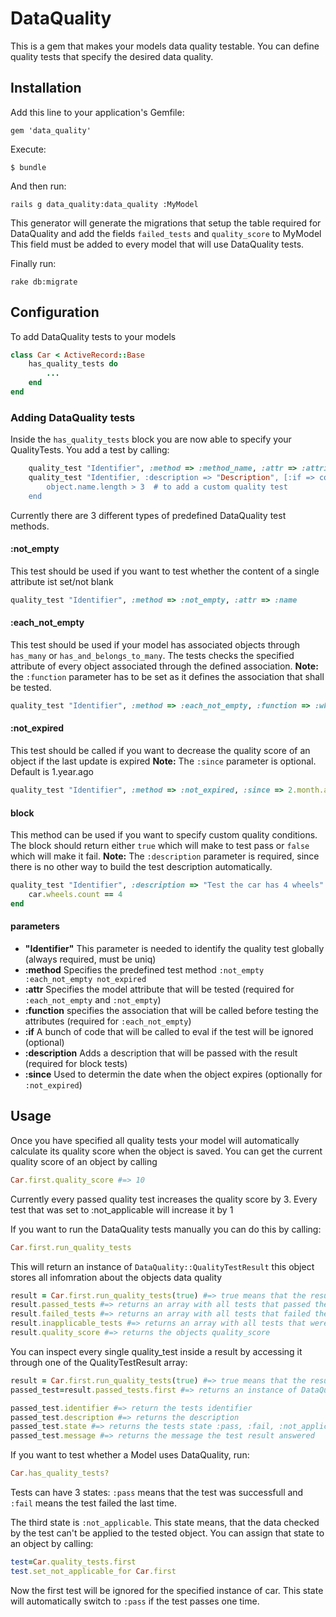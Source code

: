 # DataQuality

This is a gem that makes your models data quality testable.
You can define quality tests that specify the desired data quality.


## Installation

Add this line to your application's Gemfile:

    gem 'data_quality'

Execute:

    $ bundle

And then run:

    rails g data_quality:data_quality :MyModel

This generator will generate the migrations that setup the table required for DataQuality and add the fields `failed_tests` and `quality_score` to MyModel
This field must be added to every model that will use DataQuality tests.

Finally run:

    rake db:migrate

## Configuration

To add DataQuality tests to your models

```ruby
class Car < ActiveRecord::Base
    has_quality_tests do
        ...
    end
end
```


### Adding DataQuality tests

Inside the `has_quality_tests` block you are now able to specify your QualityTests.
You add a test by calling:

```ruby
    quality_test "Identifier", :method => :method_name, :attr => :attribute_name, [:if => condition] # to add a predefined quality test
    quality_test "Identifier, :description => "Description", [:if => condition] do |object|
        object.name.length > 3  # to add a custom quality test
    end
```
Currently there are 3 different types of predefined DataQuality test methods.

#### :not_empty

This test should be used if you want to test whether the content of a single attribute ist set/not blank

```ruby
quality_test "Identifier", :method => :not_empty, :attr => :name
```

#### :each_not_empty

This test should be used if your model has associated objects through `has_many` or `has_and_belongs_to_many`. The tests checks the specified attribute of every object associated through the defined association.
**Note:** the `:function` parameter has to be set as it defines the association that shall be tested.
```ruby
quality_test "Identifier", :method => :each_not_empty, :function => :wheels, :attr => :size
```

#### :not_expired

This test should be called if you want to decrease the quality score of an object if the last update is expired
**Note:** The `:since` parameter is optional. Default is 1.year.ago
```ruby
quality_test "Identifier", :method => :not_expired, :since => 2.month.ago
```

#### block

This method can be used if you want to specify custom quality conditions. The block should return either `true` which will make to test pass or `false` which will make it fail.
**Note:** The `:description` parameter is required, since there is no other way to build the test description automatically.
```ruby
quality_test "Identifier", :description => "Test the car has 4 wheels" do |car|
    car.wheels.count == 4
end
```

#### parameters

* **"Identifier"** This parameter is needed to identify the quality test globally (always required, must be uniq)
* **:method** Specifies the predefined test method `:not_empty :each_not_empty not_expired`
* **:attr** Specifies the model attribute that will be tested (required for `:each_not_empty` and `:not_empty`)
* **:function** specifies the association that will be called before testing the attributes (required for `:each_not_empty`)
* **:if** A bunch of code that will be called to eval if the test will be ignored (optional)
* **:description**  Adds a description that will be passed with the result (required for block tests)
* **:since** Used to determin the date when the object expires (optionally for `:not_expired`)


## Usage

Once you have specified all quality tests your model will automatically calculate its quality score when the object is saved.
You can get the current quality score of an object by calling

```ruby
Car.first.quality_score #=> 10
```

Currently every passed quality test increases the quality score by 3. Every test that was set to :not_applicable will increase it by 1

If you want to run the DataQuality tests manually you can do this by calling:

```ruby
Car.first.run_quality_tests
```

This will return an instance of `DataQuality::QualityTestResult` this object stores all infomration about the objects data quality

```ruby
result = Car.first.run_quality_tests(true) #=> true means that the result will be saved to the database
result.passed_tests #=> returns an array with all tests that passed the last check
result.failed_tests #=> returns an array with all tests that failed the last check
result.inapplicable_tests #=> returns an array with all tests that were previously set to not_applicable
result.quality_score #=> returns the objects quality_score
```

You can inspect every single quality_test inside a result by accessing it through one of the QualityTestResult array:

```ruby
result = Car.first.run_quality_tests(true) #=> true means that the result will be saved to the database
passed_test=result.passed_tests.first #=> returns an instance of DataQuality::QualityTest

passed_test.identifier #=> return the tests identifier
passed_test.description #=> returns the description
passed_test.state #=> returns the tests state :pass, :fail, :not_applicable
passed_test.message #=> returns the message the test result answered
```

If you want to test whether a Model uses DataQuality, run:

```ruby
Car.has_quality_tests?
```

Tests can have 3 states: `:pass` means that the test was successfull and `:fail` means the test failed the last time.

The third state is `:not_applicable`. This state means, that the data checked by the test can't be applied to the tested object.
You can assign that state to an object by calling:

```ruby
test=Car.quality_tests.first
test.set_not_applicable_for Car.first
```

Now the first test will be ignored for the specified instance of car. This state will automatically switch to `:pass` if the test passes one time.




